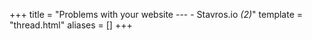 +++
title = "Problems with your website --- - Stavros.io <em>(2)</em>"
template = "thread.html"
aliases = []
+++
